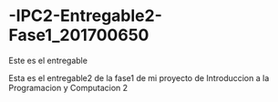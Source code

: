 # -IPC2-Entregable2-Fase1_201700650
Este es el entregable

Esta es el entregable2 de la fase1 de mi proyecto de Introduccion a la Programacion y Computacion 2
